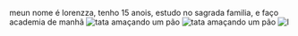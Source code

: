 meun nome é lorenzza, tenho 15 anois, estudo no sagrada familia, e faço academia de manhã
![tata amaçando um pão](https://media.tenor.com/m/ZCxwVKNGulcAAAAd/carlos-sumar%C3%A9.gif)
![tata amaçando um pão](https://media1.tenor.com/m/ZCxwVKNGulcAAAAd/carlos-sumar%C3%A9.gif)
![l](https://media.tenor.com/Pny2LnvNcukAAAAM/vonada-vounada.gif)
